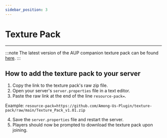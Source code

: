 ```yaml
---
sidebar_position: 3
---
```


# Texture Pack

---

:::note
The latest version of the AUP companion texture pack can be found [here](https://github.com/Among-Us-Plugin/texture-pack).
:::

## How to add the texture pack to your server
1. Copy the link to the texture pack's raw zip file.
2. Open your server's `server.properties` file in a text editor.
3. Paste the raw link at the end of the line `resource-pack=`.

Example: `resource-pack=https://github.com/Among-Us-Plugin/texture-pack/raw/main/Texture_Pack_v1.01.zip`

4. Save the `server.properties` file and restart the server.
5. Players should now be prompted to download the texture pack upon joining.
